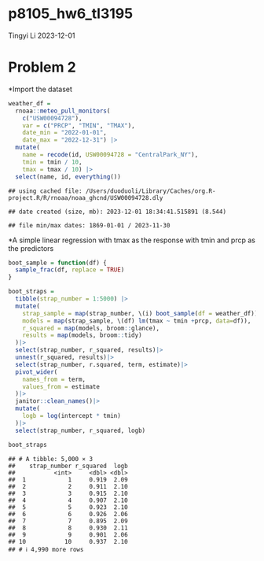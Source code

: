 p8105_hw6_tl3195
================
Tingyi Li
2023-12-01

# Problem 2

\*Import the dataset

``` r
weather_df = 
  rnoaa::meteo_pull_monitors(
    c("USW00094728"),
    var = c("PRCP", "TMIN", "TMAX"), 
    date_min = "2022-01-01",
    date_max = "2022-12-31") |>
  mutate(
    name = recode(id, USW00094728 = "CentralPark_NY"),
    tmin = tmin / 10,
    tmax = tmax / 10) |>
  select(name, id, everything())
```

    ## using cached file: /Users/duoduoli/Library/Caches/org.R-project.R/R/rnoaa/noaa_ghcnd/USW00094728.dly

    ## date created (size, mb): 2023-12-01 18:34:41.515891 (8.544)

    ## file min/max dates: 1869-01-01 / 2023-11-30

\*A simple linear regression with tmax as the response with tmin and
prcp as the predictors

``` r
boot_sample = function(df) {
  sample_frac(df, replace = TRUE)
}

boot_straps = 
  tibble(strap_number = 1:5000) |> 
  mutate(
    strap_sample = map(strap_number, \(i) boot_sample(df = weather_df)),
    models = map(strap_sample, \(df) lm(tmax ~ tmin +prcp, data=df)),
    r_squared = map(models, broom::glance),
    results = map(models, broom::tidy)
  )|>
  select(strap_number, r_squared, results)|>
  unnest(r_squared, results)|>
  select(strap_number, r.squared, term, estimate)|>
  pivot_wider(
    names_from = term,
    values_from = estimate
  )|>
  janitor::clean_names()|>
  mutate(
    logb = log(intercept * tmin)
  )|>
  select(strap_number, r_squared, logb)

boot_straps
```

    ## # A tibble: 5,000 × 3
    ##    strap_number r_squared  logb
    ##           <int>     <dbl> <dbl>
    ##  1            1     0.919  2.09
    ##  2            2     0.911  2.10
    ##  3            3     0.915  2.10
    ##  4            4     0.907  2.10
    ##  5            5     0.923  2.10
    ##  6            6     0.926  2.06
    ##  7            7     0.895  2.09
    ##  8            8     0.930  2.11
    ##  9            9     0.901  2.06
    ## 10           10     0.937  2.10
    ## # ℹ 4,990 more rows
